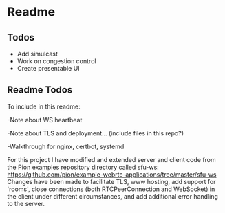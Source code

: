 # Readme

## Todos

- Add simulcast
- Work on congestion control
- Create presentable UI

## Readme Todos

To include in this readme:

-Note about WS heartbeat

-Note about TLS and deployment... (include files in this repo?)

-Walkthrough for nginx, certbot, systemd

For this project I have modified and extended server and client code from the Pion examples repository directory called sfu-ws: https://github.com/pion/example-webrtc-applications/tree/master/sfu-ws
Changes have been made to facilitate TLS, www hosting, add support for 'rooms', close connections (both RTCPeerConnection and WebSocket) in the client under different circumstances, and add additional error handling to the server.
